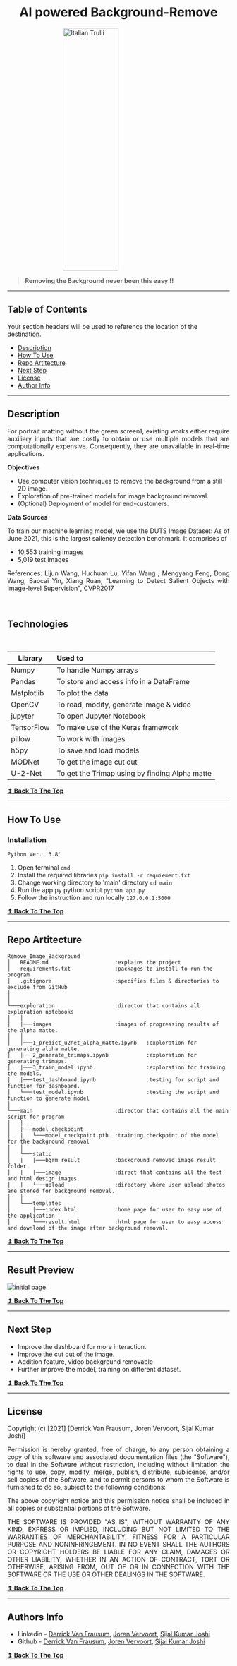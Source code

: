 <h1 align="center"> <strong>AI powered Background-Remove</strong> </h1>


<img src="https://images.pexels.com/photos/406014/pexels-photo-406014.jpeg?auto=compress&cs=tinysrgb&dpr=2&h=650&w=940" alt="Italian Trulli" width="1000" height="550" style="display: block;
  margin-left: auto;
  margin-right: auto;
  width: 50%;">

> <p> <strong> Removing the Background never been this easy !! </strong> </p>

---

## **Table of Contents**
Your section headers will be used to reference the location of the destination.

- [Description](#description)
- [How To Use](#how-to-use)
- [Repo Artitecture](#repo-artitecture)
- [Next Step](#next-step)
- [License](#license)
- [Author Info](#author-info)

---

## **Description**

<p align="justify">
For portrait matting without the green screen1, existing works either require auxiliary inputs that are costly to obtain or use multiple models that are computationally expensive. Consequently, they are unavailable in real-time applications.
</p>

<strong> Objectives </strong>

* Use computer vision techniques to remove the background from a still 2D image.
* Exploration of pre-trained models for image background removal.
* (Optional) Deployment of model for end-customers.

<strong>Data Sources</strong>
<p align="justify">
To train our machine learning model, we use the DUTS Image Dataset: As of June 2021, this is the largest saliency detection benchmark. It comprises of
</p>

* 10,553 training images
* 5,019 test images

<p align="justify">
References: Lijun Wang, Huchuan Lu, Yifan Wang , Mengyang Feng, Dong Wang, Baocai Yin, Xiang Ruan, "Learning to Detect Salient Objects with Image-level Supervision", CVPR2017
</p>

<br/>

## **Technologies**
<br/>

| Library          | Used to                                        |
| ---------------- | :----------------------------------------------|
| Numpy            | To handle Numpy arrays                         |
| Pandas           | To store and access info in a DataFrame        |
| Matplotlib       | To plot the data                               |
| OpenCV           | To read, modify, generate image & video        |
| jupyter          | To open Jupyter Notebook                       |
| TensorFlow       | To make use of the Keras framework             |
| pillow           | To work with images                            |
| h5py             | To save and load models                        |
| MODNet           | To get the image cut out                        |
| U-2-Net          | To get the Trimap using by finding Alpha matte     |


[**↥ Back To The Top**](#table-of-contents)

---

## **How To Use**

### **Installation** 

`Python Ver. '3.8'`

1. Open terminal `cmd`
2. Install the required libraries  `pip install -r requiement.txt`
3. Change working directory to 'main' directory `cd main`
4. Run the app.py python script `python app.py`
5. Follow the instruction and run locally `127.0.0.1:5000`


[**↥ Back To The Top**](#table-of-contents)

---

## **Repo Artitecture**
```
Remove_Image_Background
│   README.md                     :explains the project
│   requirements.txt              :packages to install to run the program
│   .gitignore                    :specifies files & directories to exclude from GitHub
│   
│
└───exploration                   :director that contains all exploration notebooks
│   │
│   |───images                    :images of progressing results of the alpha matte.                        
│   │
│   │───1_predict_u2net_alpha_matte.ipynb   :exploration for generating alpha matte.
│   │───2_generate_trimaps.ipynb            :exploration for generating trimaps.
│   │───3_train_model.ipynb                 :exploration for training the models.
│   │───test_dashboard.ipynb                :testing for script and function for dashboard.
│   └───test_model.ipynb                    :testing the script and function to generate model
│
└───main                          :director that contains all the main script for program
│   │
│   |───model_checkpoint                        
│   |   └───model_checkpoint.pth  :training checkpoint of the model for the background removal
│   │
│   └───static                        
│   |   |───bgrm_result           :background removed image result folder.
│   |   |───image                 :direct that contains all the test and html design images.
│   |   └───upload                :directory where user upload photos are stored for background removal.
│   │
│   └───templates                        
│       |───index.html            :home page for user to easy use of the application
│       └───result.html           :html page for user to easy access and download of the image after background removal.
```

[**↥ Back To The Top**](#table-of-contents)

---

## **Result Preview**

<img src="./exploration/images/image_progress.PNG" alt="initial page" > 

[**↥ Back To The Top**](#table-of-contents)

---

## **Next Step**

- Improve the dashboard for more interaction.
- Improve the cut out of the image.
- Addition feature, video background removable
- Further improve the model, training on different dataset.

[**↥ Back To The Top**](#table-of-contents)

---
## **License**

Copyright (c) [2021] [Derrick Van Frausum, Joren Vervoort, Sijal Kumar Joshi]

<p align="justify">
Permission is hereby granted, free of charge, to any person obtaining a copy
of this software and associated documentation files (the "Software"), to deal
in the Software without restriction, including without limitation the rights
to use, copy, modify, merge, publish, distribute, sublicense, and/or sell
copies of the Software, and to permit persons to whom the Software is
furnished to do so, subject to the following conditions:
</p>
<p align="justify">
The above copyright notice and this permission notice shall be included in all
copies or substantial portions of the Software.
</p>
<p align="justify">
THE SOFTWARE IS PROVIDED "AS IS", WITHOUT WARRANTY OF ANY KIND, EXPRESS OR
IMPLIED, INCLUDING BUT NOT LIMITED TO THE WARRANTIES OF MERCHANTABILITY,
FITNESS FOR A PARTICULAR PURPOSE AND NONINFRINGEMENT. IN NO EVENT SHALL THE
AUTHORS OR COPYRIGHT HOLDERS BE LIABLE FOR ANY CLAIM, DAMAGES OR OTHER
LIABILITY, WHETHER IN AN ACTION OF CONTRACT, TORT OR OTHERWISE, ARISING FROM,
OUT OF OR IN CONNECTION WITH THE SOFTWARE OR THE USE OR OTHER DEALINGS IN THE
SOFTWARE.
</p>

[**↥ Back To The Top**](#table-of-contents)

---

## **Authors Info**

- Linkedin -  [Derrick Van Frausum](https://www.linkedin.com/in/derrick-van-frausum/), [Joren Vervoort](https://github.com/Joren-Vervoort), [Sijal Kumar Joshi](https://www.linkedin.com/in/sijal-kumar-joshi-b1545584/)
- Github   - [Derrick Van Frausum](https://github.com/DerrickDDInAI), [Joren Vervoort](https://github.com/Joren-Vervoort), [Sijal Kumar Joshi](https://github.com/sijal001)

[**↥ Back To The Top**](#table-of-contents)
